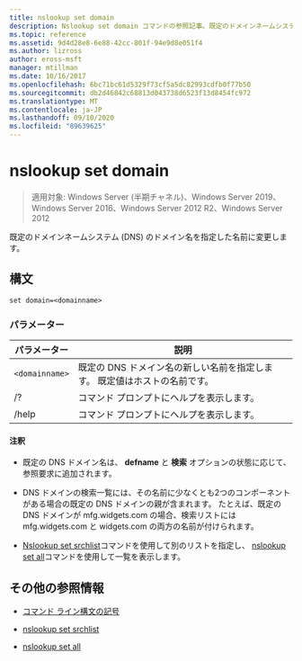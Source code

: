 ```yaml
---
title: nslookup set domain
description: Nslookup set domain コマンドの参照記事。既定のドメインネームシステム (DNS) のドメイン名を指定した名前に変更します。
ms.topic: reference
ms.assetid: 9d4d28e8-6e88-42cc-801f-94e9d8e051f4
ms.author: lizross
author: eross-msft
manager: mtillman
ms.date: 10/16/2017
ms.openlocfilehash: 6bc71bc61d5329f73cf5a5dc82993cdfb0f77b50
ms.sourcegitcommit: db2d46842c68813d043738d6523f13d8454fc972
ms.translationtype: MT
ms.contentlocale: ja-JP
ms.lasthandoff: 09/10/2020
ms.locfileid: "89639625"
---
```

# <a name="nslookup-set-domain"></a>nslookup set domain

> 適用対象: Windows Server (半期チャネル)、Windows Server 2019、Windows Server 2016、Windows Server 2012 R2、Windows Server 2012

既定のドメインネームシステム (DNS) のドメイン名を指定した名前に変更します。

## <a name="syntax"></a>構文

```
set domain=<domainname>
```

### <a name="parameters"></a>パラメーター

| パラメーター | 説明 |
| --------- | ----------- |
| `<domainname>` | 既定の DNS ドメイン名の新しい名前を指定します。 既定値はホストの名前です。 |
| /? | コマンド プロンプトにヘルプを表示します。 |
| /help | コマンド プロンプトにヘルプを表示します。 |

#### <a name="remarks"></a>注釈

- 既定の DNS ドメイン名は、 **defname** と **検索** オプションの状態に応じて、参照要求に追加されます。

- DNS ドメインの検索一覧には、その名前に少なくとも2つのコンポーネントがある場合の既定の DNS ドメインの親が含まれます。 たとえば、既定の DNS ドメインが mfg.widgets.com の場合、検索リストには mfg.widgets.com と widgets.com の両方の名前が付けられます。

- [Nslookup set srchlist](nslookup-set-srchlist.md)コマンドを使用して別のリストを指定し、 [nslookup set all](nslookup-set-all.md)コマンドを使用して一覧を表示します。

## <a name="additional-references"></a>その他の参照情報

- [コマンド ライン構文の記号](command-line-syntax-key.md)

- [nslookup set srchlist](nslookup-set-srchlist.md)

- [nslookup set all](nslookup-set-all.md)
